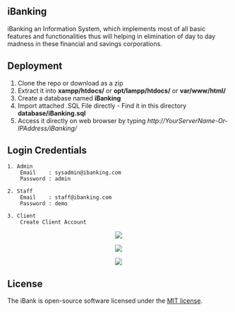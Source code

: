 
## iBanking

iBanking an Information System, which implements most of all basic features and functionalities thus will helping in elimination of day to day madness in these financial and savings corporations.

## Deployment
1. Clone the repo or download as a zip<br>
2. Extract it into <b>xampp/htdocs/</b> or <b>opt/lampp/htdocs/</b> or <b>var/www/html/</b>
3. Create a database named <b>iBanking</b>
4. Import attached .SQL File directly - Find it in this directory <b> database/iBanking.sql </b>
5. Access it directly on web browser by typing <i>http://YourServerName-Or-IPAddress/iBanking/</i>

## Login Credentials
```
1. Admin
    Email    : sysadmin@ibanking.com
    Password : admin

2. Staff
    Email    : staff@ibanking.com
    Password : demo

3. Client
    Create Client Account
```
<p align="center"><img src="https://github.com/thongnd0200/iBanking/blob/master/balance.png"></p>
<p align="center"><img src="https://github.com/thongnd0200/iBanking/blob/master/transactions.png"></p>
<p align="center"><img src="https://github.com/thongnd0200/iBanking/blob/master/dashboard.png"></p>


## License

The iBank is open-source software licensed under the [MIT license](https://opensource.org/licenses/MIT).
